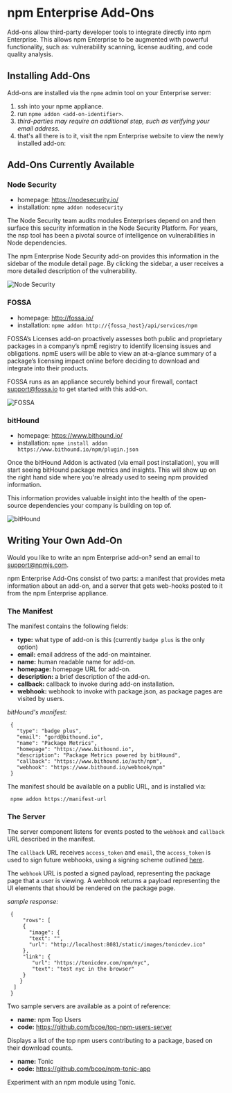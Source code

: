 <!--
order: 21
title: npm Enterprise Add-Ons
keywords: add-on, enterprise
featured: true
-->

# npm Enterprise Add-Ons

Add-ons allow third-party developer tools to integrate directly into npm Enterprise.
This allows npm Enterprise to be augmented with powerful functionality, such as: vulnerability scanning, license auditing, and code quality analysis.

## Installing Add-Ons

Add-ons are installed via the `npme` admin tool on your Enterprise server:

1. ssh into your npme appliance.
2. run `npme addon <add-on-identifier>`.
3. _third-parties may require an additional step, such as verifying your
   email address._
4. that's all there is to it, visit the npm Enterprise website to
   view the newly installed add-on:

## Add-Ons Currently Available

### Node Security

* homepage: https://nodesecurity.io/
* installation: `npme addon nodesecurity`

The Node Security team audits modules Enterprises depend on and then surface this  security information in the Node Security Platform. For years, the nsp tool has been a pivotal source of intelligence on vulnerabilities in Node dependencies.

The npm Enterprise Node Security add-on provides this information in the sidebar of the module detail page. By clicking the sidebar, a user receives a more detailed
description of the vulnerability.

![Node Security](/images/npme-node-security.png)

### FOSSA

* homepage: http://fossa.io/
* installation: `npme addon http://{fossa_host}/api/services/npm`

FOSSA’s Licenses add-on proactively assesses both public and proprietary packages in a company’s npmE registry to identify licensing issues and obligations. npmE users will be able to view an at-a-glance summary of a package’s licensing impact online before deciding to download and integrate into their products.

FOSSA runs as an appliance securely behind your firewall, contact
support@fossa.io to get started with this add-on.

![FOSSA](/images/npme-fossa.png)

### bitHound

* homepage: https://www.bithound.io/
* installation: `npme install addon https://www.bithound.io/npm/plugin.json`

Once the bitHound Addon is activated (via email post installation), you will start seeing bitHound package metrics and insights. This will show up on the right hand side where you're already used to seeing npm provided information.

This information provides valuable insight into the health of the open-source
dependencies your company is building on top of.

![bitHound](/images/npme-bithound.png)

## Writing Your Own Add-On

Would you like to write an npm Enterprise add-on? send an email to
<a href="mailto:support@npmjs.com">support@npmjs.com</a>.

npm Enterprise Add-Ons consist of two parts: a manifest that provides
meta information about an add-on, and a server that gets web-hooks
posted to it from the npm Enterprise appliance.

### The Manifest

The manifest contains the following fields:

* **type:** what type of add-on is this (currently `badge plus` is the only option)
* **email:** email address of the add-on maintainer.
* **name:** human readable name for add-on.
* **homepage:** homepage URL for add-on.
* **description:** a brief description of the add-on.
* **callback:** callback to invoke during add-on installation.
* **webhook:** webhook to invoke with package.json, as package pages are
  visited by users.

_bitHound's manifest:_

     {
       "type": "badge plus",
       "email": "gord@bithound.io",
       "name": "Package Metrics",
       "homepage": "https://www.bithound.io",
       "description": "Package Metrics powered by bitHound",
       "callback": "https://www.bithound.io/auth/npm",
       "webhook": "https://www.bithound.io/webhook/npm"
     }

The manifest should be available on a public URL, and is installed via:

     npme addon https://manifest-url

### The Server

The server component listens for events posted to the `webhook` and
`callback` URL described in the manifest.

The `callback` URL receives `access_token` and `email`, the `access_token`
is used to sign future webhooks, using a signing scheme outlined [here](https://github.com/bcoe/npm-tonic-app/blob/master/server.js#L94).

The `webhook` URL is posted a signed payload, representing the package
page that a user is viewing. A webhook returns a payload representing
the UI elements that should be rendered on the package page.

_sample response:_

     {
         "rows": [
         {
           "image": {
           "text": "",
           "url": "http://localhost:8081/static/images/tonicdev.ico"
         },
         "link": {
            "url": "https://tonicdev.com/npm/nyc",
            "text": "test nyc in the browser"
         }
        }
      ]
     }

Two sample servers are available as a point of reference:

* **name:** npm Top Users
* **code:** https://github.com/bcoe/top-npm-users-server

Displays a list of the top npm users contributing to a package,
based on their download counts.

* **name:** Tonic
* **code:** https://github.com/bcoe/npm-tonic-app

Experiment with an npm module using Tonic.
